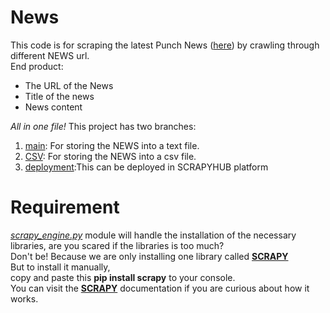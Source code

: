 # News
This code is for scraping the latest Punch News (<a href='http://punch.com/'>here</a>) by crawling through different NEWS url.
<br />
End product:
- The URL of the News
- Title of the news
- News content

*All in one file!*
This project has two branches:
1. <a href='https://github.com/comsavvy/Punch-scraping-engine/tree/main'>main</a>: For storing the NEWS into a text file.
2. <a href='https://github.com/comsavvy/Punch-scraping-engine/tree/CSV'>CSV</a>: For storing the NEWS into a csv file.
3. <a href='https://github.com/comsavvy/Punch-scraping-engine/tree/deployment'>deployment</a>:This can be deployed in SCRAPYHUB platform
# Requirement
*<a href='https://github.com/comsavvy/Punch-scraping-engine/blob/main/scraping_engine.py'>scrapy_engine.py</a>* module will handle the installation of the necessary libraries,
are you scared if the libraries is too much? <br />
Don't be!
Because we are only installing one library called **<a href='https://docs.scrapy.org/en/latest/'>SCRAPY</a>** <br />
But to install it manually,<br />
copy and paste this **pip install scrapy** to your console. <br />
You can visit the **<a href='https://docs.scrapy.org/en/latest/'>SCRAPY</a>** documentation if you are curious about how it works.
